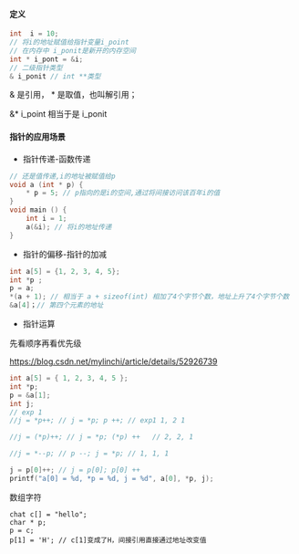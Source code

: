 #### 定义

```c
int  i = 10;
// 将i的地址赋值给指针变量i_point
// 在内存中 i_ponit是新开的内存空间
int * i_pont = &i;
// 二级指针类型
& i_ponit // int **类型
```

& 是引用， * 是取值，也叫解引用；

&* i_point 相当于是 i_ponit

#### 指针的应用场景

+ 指针传递-函数传递

```c
// 还是值传递,i的地址被赋值给p
void a (int * p) {
    * p = 5; // p指向的是i的空间,通过将间接访问该百年i的值
}
void main () {
    int i = 1;
    a(&i); // 将i的地址传递
}
```

+ 指针的偏移-指针的加减

```c
int a[5] = {1, 2, 3, 4, 5};
int *p ;
p = a;
*(a + 1); // 相当于 a + sizeof(int) 相加了4个字节个数，地址上升了4个字节个数
&a[4]；// 第四个元素的地址
```

+ 指针运算

先看顺序再看优先级

<https://blog.csdn.net/mylinchi/article/details/52926739>

```c
int a[5] = { 1, 2, 3, 4, 5 };
int *p;
p = &a[1];
int j;
// exp 1
//j = *p++; // j = *p; p ++; // exp1 1, 2 1

//j = (*p)++; // j = *p; (*p) ++   // 2, 2, 1

//j = *--p; // p --; j = *p; // 1, 1, 1

j = p[0]++; // j = p[0]; p[0] ++ 
printf("a[0] = %d, *p = %d, j = %d", a[0], *p, j); 

```

数组字符

```
chat c[] = "hello";
char * p;
p = c;
p[1] = 'H'; // c[1]变成了H，间接引用直接通过地址改变值
```



